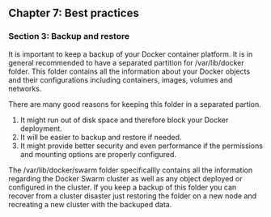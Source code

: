 ## Chapter 7: Best practices

### Section 3: Backup and restore

It is important to keep a backup of your Docker container platform.
It is in general recommended to have a separated partition for /var/lib/docker folder.
This folder contains all the information about your Docker objects and their configurations including containers, images, volumes and networks.

There are many good reasons for keeping this folder in a separated partion.
1. It might run out of disk space and therefore block your Docker deployment.
2. It will be easier to backup and restore if needed.
3. It might provide better security and even performance if the permissions and mounting options are properly configured.

The /var/lib/docker/swarm folder specificallly contains all the information regarding the Docker Swarm cluster as well as any object deployed or configured in the cluster.
If you keep a backup of this folder you can recover from a cluster disaster just restoring the folder on a new node and recreating a new cluster with the backuped data.
